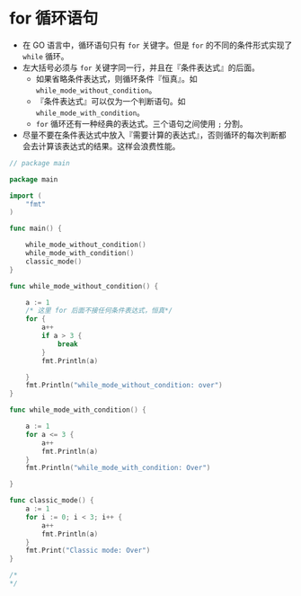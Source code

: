 # for 循环语句
+ 在 GO 语言中，循环语句只有 `for` 关键字。但是 `for` 的不同的条件形式实现了 `while` 循环。
+ 左大括号必须与 `for` 关键字同一行，并且在『条件表达式』的后面。
  + 如果省略条件表达式，则循环条件『恒真』。如 `while_mode_without_condition`。
  + 『条件表达式』可以仅为一个判断语句。如 `while_mode_with_condition`。
  + `for` 循环还有一种经典的表达式。三个语句之间使用 `;` 分割。
+ 尽量不要在条件表达式中放入『需要计算的表达式』，否则循环的每次判断都会去计算该表达式的结果。这样会浪费性能。


```go
// package main

package main

import (
	"fmt"
)

func main() {

	while_mode_without_condition()
	while_mode_with_condition()
	classic_mode()
}

func while_mode_without_condition() {

	a := 1
	/* 这里 for 后面不接任何条件表达式，恒真*/
	for {
		a++
		if a > 3 {
			break
		}
		fmt.Println(a)

	}
	fmt.Println("while_mode_without_condition: over")
}

func while_mode_with_condition() {

	a := 1
	for a <= 3 {
		a++
		fmt.Println(a)
	}
	fmt.Println("while_mode_with_condition: Over")

}

func classic_mode() {
	a := 1
	for i := 0; i < 3; i++ {
		a++
		fmt.Println(a)
	}
	fmt.Print("Classic mode: Over")
}

/*
*/

```
